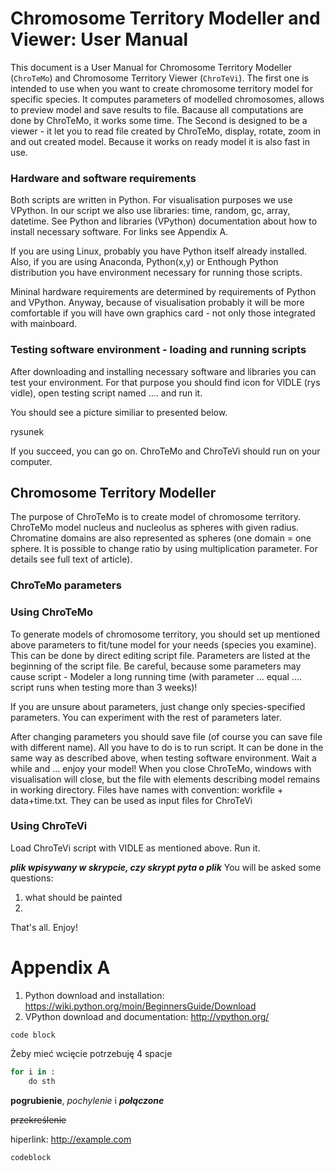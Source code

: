 # Chromosome Territory Modeller and Viewer: User Manual

This document is a User Manual for Chromosome Territory Modeller (`ChroTeMo`) and Chromosome Territory Viewer (`ChroTeVi`).
The first one is intended to use when you want to create chromosome territory model for specific species. It computes parameters of modelled chromosomes, allows to preview model and save results to file. Bacause all computations are done by ChroTeMo, it works some time.
The Second is designed to be a viewer - it let you to read file created by ChroTeMo, display, rotate, zoom in and out created model. Because it works on ready model it is also fast in use.

### Hardware and software requirements
Both scripts are written in Python. For visualisation purposes we use VPython. In our script we also use libraries: time, random, gc, array, datetime.
See Python and libraries (VPython) documentation about how to install necessary software. For links see Appendix A.

If you are using Linux, probably you have Python itself already installed.
Also, if you are using Anaconda, Python(x,y) or Enthough Python distribution you have environment necessary for running those scripts.

Mininal hardware requirements are determined by requirements of Python and VPython. Anyway, because of visualisation probably it will be more comfortable if you will have own graphics card - not only those integrated with mainboard.

### Testing software environment - loading and running scripts 
After downloading and installing necessary software and libraries you can test your environment.
For that purpose you should find icon for VIDLE (rys vidle), open testing script named .... and run it.

You should see a picture similiar to presented below.

rysunek

If you succeed, you can go on. ChroTeMo and ChroTeVi should run on your computer.

## Chromosome Territory Modeller
The purpose of ChroTeMo is to create model of chromosome territory.
ChroTeMo model nucleus and nucleolus as spheres with given radius. Chromatine domains are also represented as spheres (one domain = one sphere. It is possible to change ratio by using multiplication parameter. For details see full text of article).

### ChroTeMo parameters




### Using ChroTeMo
To generate models of chromosome territory, you should set up mentioned above parameters to fit/tune model for your needs (species you examine). This can be done by direct editing script file. Parameters are listed at the beginning of the script file. 
Be careful, because some parameters may cause script - Modeler  a long running time (with parameter ... equal .... script runs when testing more than 3 weeks)!

If you are unsure about parameters, just change only species-specified parameters. You can experiment with the rest of parameters later.

After changing parameters you should save file (of course you can save file with different name).
All you have to do is to run script. It can be done in the same way as described above, when testing software environment.
Wait a while and ... enjoy your model!
When you close ChroTeMo, windows with visualisation will close, but the file with elements describing model remains in working directory. Files have names with convention: workfile + data+time.txt. 
They can be used as input files for ChroTeVi

### Using ChroTeVi
Load ChroTeVi script with VIDLE as mentioned above. Run it. 

***plik wpisywany w skrypcie, czy skrypt pyta o plik***
You will be asked some questions:
1. what should be painted
2. 

  
That's all.
Enjoy!


# Appendix A
1. Python download and installation: https://wiki.python.org/moin/BeginnersGuide/Download
2. VPython download and documentation: http://vpython.org/




```
code block
```
Żeby mieć wcięcie potrzebuję 4 spacje

```python
for i in :
    do sth
```

**pogrubienie**, *pochylenie* i ***połączone***

~~przekreślenie~~

hiperlink: http://example.com

```
codeblock
```

